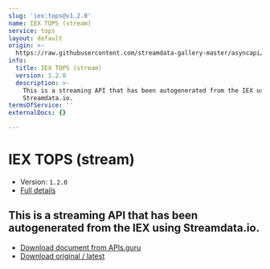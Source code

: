 ```yaml
---
slug: 'iex:tops@v1.2.0'
name: IEX TOPS (stream)
service: tops
layout: default
origin: >-
  https://raw.githubusercontent.com/streamdata-gallery-master/asyncapi/master/_listings/iex/iex-tops-stream-async.md
info:
  title: IEX TOPS (stream)
  version: 1.2.0
  description: >-
    This is a streaming API that has been autogenerated from the IEX using
    Streamdata.io.
termsOfService: ''
externalDocs: {}

---
```

# IEX TOPS (stream)

* Version: `1.2.0`
* [Full details](../html/iex:tops@v1.2.0.html)



## This is a streaming API that has been autogenerated from the IEX using Streamdata.io.



* [Download document from APIs.guru](https://raw.githubusercontent.com/APIs-guru/asyncapi-directory/master/docs/APIs/iex%3Atops%40v1.2.0.yaml)
* [Download original / latest](https://raw.githubusercontent.com/streamdata-gallery-master/asyncapi/master/_listings/iex/iex-tops-stream-async.md)

<script type="application/ld+json">
{
  "@context": "http://schema.org/",
  "@type": "WebAPI",
  "description": "This is a streaming API that has been autogenerated from the IEX using Streamdata.io.",
  "documentation": "",

  "name": "IEX TOPS (stream)"
}
</script>
